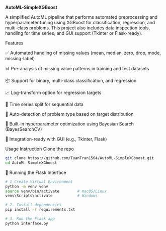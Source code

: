 **AutoML-SimpleXGBoost**

A simplified AutoML pipeline that performs automated preprocessing and hyperparameter tuning using XGBoost for classification, regression, and multi-class problems. This project also includes data inspection tools, handling for time series, and GUI support (Tkinter or Flask-ready).

Features

✅ Automated handling of missing values (mean, median, zero, drop, mode, missing-label)

📊 Pre-analysis of missing value patterns in training and test datasets

📦 Support for binary, multi-class classification, and regression

📈 Log-transform option for regression targets

🔁 Time series split for sequential data

🔎 Auto-detection of problem type based on target distribution

🎯 Built-in hyperparameter optimization using Bayesian Search (BayesSearchCV)

🧪 Integration-ready with GUI (e.g., Tkinter, Flask)


Usage Instruction
Clone the repo
```bash
git clone https://github.com/TuanTran1504/AutoML-SimpleXGboost.git
cd AutoML-SimpleXGboost
```

🚀 Running the Flask Interface
```bash
# 1 Create Virtual Environment
python -m venv venv
source venv/bin/activate        # macOS/Linux
venv\Scripts\activate           # Windows
```
```bash
# 2. Install dependencies
pip install -r requirements.txt
```
```bash
# 3. Run the Flask app
python interface.py
```
